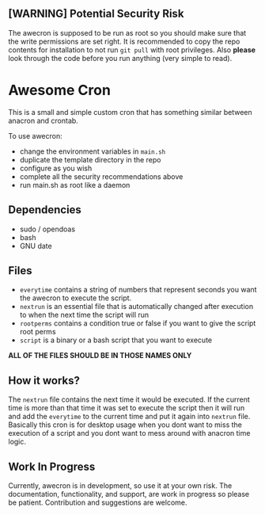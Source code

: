 
## [WARNING] Potential Security Risk
The awecron is supposed to be run as root so you should make sure that the write permissions are set right.
It is recommended to copy the repo contents for installation to not run `git pull` with root privileges.
Also **please** look through the code before you run anything (very simple to read).

# Awesome Cron
This is a small and simple custom cron that has something similar between anacron and crontab.

To use awecron: 

 * change the environment variables in `main.sh`
 * duplicate the template directory in the repo
 * configure as you wish
 * complete all the security recommendations above
 * run main.sh as root like a daemon

## Dependencies

* sudo / opendoas
* bash
* GNU date


## Files

 * `everytime` contains a string of numbers that represent seconds you want the awecron to execute the script.
 * `nextrun` is an essential file that is automatically changed after execution to when the next time the script will run
 * `rootperms` contains a condition true or false if you want to give the script root perms
 * `script` is a binary or a bash script that you want to execute

**ALL OF THE FILES SHOULD BE IN THOSE NAMES ONLY**


## How it works?

The `nextrun` file contains the next time it would be executed. If the current time is more than that time it was set to execute the script then it will run and add the `everytime` to the current time and put it again into `nextrun` file.
Basically this cron is for desktop usage when you dont want to miss the execution of a script and you dont want to mess around with anacron time logic.

## Work In Progress

Currently, awecron is in development, so use it at your own risk.
The documentation, functionality, and support, are work in progress so please be patient.
Contribution and suggestions are welcome.

